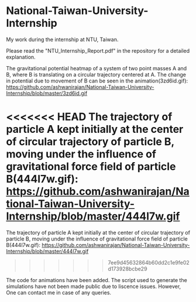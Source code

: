 # National-Taiwan-University-Internship
My work during the internship at NTU, Taiwan.

Please read the "NTU_Internship_Report.pdf" in the repository for a detailed explanation.

The gravitational potential heatmap of a system of two point masses A and B, where B is translating on a circular trajectory centered at A. The change in potential due to movement of B can be seen in the animation(3zd6id.gif): https://github.com/ashwanirajan/National-Taiwan-University-Internship/blob/master/3zd6id.gif

<<<<<<< HEAD
The trajectory of particle A kept initially at the center of circular trajectory of particle B, moving under the influence of gravitational force field of particle B(444l7w.gif): https://github.com/ashwanirajan/National-Taiwan-University-Internship/blob/master/444l7w.gif
=======

The trajectory of particle A kept initially at the center of circular trajectory of particle B, moving under the influence of gravitational force field of particle B(444l7w.gif): https://github.com/ashwanirajan/National-Taiwan-University-Internship/blob/master/444l7w.gif

>>>>>>> 7ee9d45632864b60dd2c1e9fe02d173928bcbe29

The code for animations have been added. The script used to generate the simulations have not been made public due to liscence issues. However, One can contact me in case of any queries.


